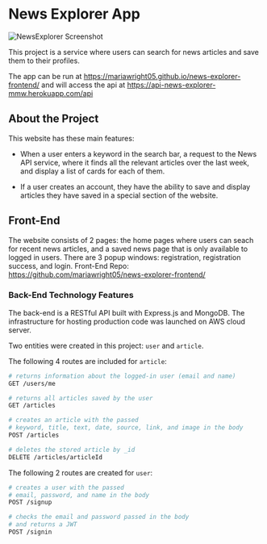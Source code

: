 # News Explorer App

![NewsExplorer Screenshot](/src/images/app-graphic.jpg)

This project is a service where users can search for news articles and save them to their profiles.

The app can be run at <https://mariawright05.github.io/news-explorer-frontend/> and will access the api at <https://api-news-explorer-mmw.herokuapp.com/api>

## About the Project

This website has these main features:

* When a user enters a keyword in the search bar, a request to the News API service, where it finds all the relevant articles over the last week, and display a list of cards for each of them.

* If a user creates an account, they have the ability to save and display articles they have saved in a special section of the website.

## Front-End

The website consists of 2 pages: the home pages where users can seach for recent news articles, and a saved news page that is only available to logged in users. There are 3 popup windows: registration, registration success, and login. Front-End Repo: <https://github.com/mariawright05/news-explorer-frontend/>

### Back-End Technology Features

The back-end is a RESTful API built with Express.js and MongoDB. The infrastructure for hosting production code was launched on AWS cloud server.

Two entities were created in this project: `user` and `article`.

The following 4 routes are included for `article`:

```bash
# returns information about the logged-in user (email and name)
GET /users/me

# returns all articles saved by the user
GET /articles

# creates an article with the passed
# keyword, title, text, date, source, link, and image in the body
POST /articles

# deletes the stored article by _id
DELETE /articles/articleId
```

The following 2 routes are created for `user`:

```bash
# creates a user with the passed
# email, password, and name in the body
POST /signup

# checks the email and password passed in the body
# and returns a JWT
POST /signin
```
